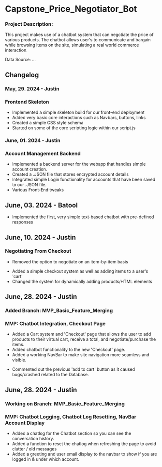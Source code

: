 # Capstone_Price_Negotiator_Bot

### Project Description: 
This project makes use of a chatbot system that can negotiate the price of various products. The chatbot
allows user's to communicate and bargain while browsing items on the site, simulating a real world commerce interaction.

Data Source: ... 
 
## Changelog
### May, 29. 2024 - Justin
### Frontend Skeleton
+ Implemented a simple skeleton build for our front-end deployment
+ Added very basic core interactions such as Navbars, buttons, links
+ Created a simple CSS style schema
+ Started on some of the core scripting logic within our script.js

### June, 01. 2024 - Justin
### Account Management Backend
+ Implemented a backend server for the webapp that handles simple account creation.
+ Created a .JSON file that stores encrypted account details
+ Integrated simple Login functionality for accounts that have been saved to our .JSON file.
+ Various Front-End tweaks

## June, 03. 2024 - Batool
+ Implemented the first, very simple text-based chatbot with pre-defined responses 

## June, 10. 2024 - Justin
### Negotiating From Checkout
- Removed the option to negotiate on an item-by-item basis 
+ Added a simple checkout system as well as adding items to a user's 'cart'
+ Changed the system for dynamically adding products/HTML elements

## June, 28. 2024 - Justin
### Added Branch: MVP_Basic_Feature_Merging
### MVP: Chatbot Integration, Checkout Page
+ Added a Cart system and 'Checkout' page that allows the user to add products to their virtual cart, receive a total, and negotiate/purchase the items.
+ Added chatbot functionality to the new 'Checkout' page.
+ Added a working NavBar to make site navigation more seamless and visible.
- Commented out the previous 'add to cart' button as it caused bugs/crashed related to the Database.

## June, 28. 2024 - Justin
### Working on Branch: MVP_Basic_Feature_Merging
### MVP: Chatbot Logging, Chatbot Log Resetting, NavBar Account Display
+ Added a chatlog for the Chatbot section so you can see the conversation history.
+ Added a function to reset the chatlog when refreshing the page to avoid clutter / old messages
+ Added a greeting and user email display to the navbar to show if you are logged in & under which account.
